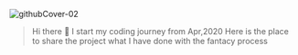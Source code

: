![githubCover-02](https://user-images.githubusercontent.com/63142258/104087636-373c3300-529c-11eb-89e5-71f8620977fe.png)

> Hi there 👋 I start my coding journey from Apr,2020
> Here is the place to share the project what I have done with the fantacy process
 

<!--
**Rezta20/Rezta20** is a ✨ _special_ ✨ repository because its `README.md` (this file) appears on your GitHub profile.

Here are some ideas to get you started:

- 🔭 I’m currently working on ...
- 🌱 I’m currently learning ...
- 👯 I’m looking to collaborate on ...
- 🤔 I’m looking for help with ...
- 💬 Ask me about ...
- 📫 How to reach me: ...
- 😄 Pronouns: ...
- ⚡ Fun fact: ...
-->
